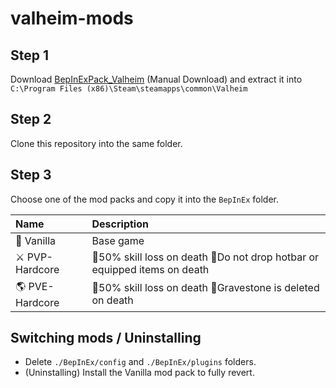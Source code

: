 # valheim-mods

## Step 1
Download [BepInExPack_Valheim](https://valheim.thunderstore.io/package/denikson/BepInExPack_Valheim/) (Manual Download) and extract it into `C:\Program Files (x86)\Steam\steamapps\common\Valheim`

## Step 2
Clone this repository into the same folder.

## Step 3
Choose one of the mod packs and copy it into the `BepInEx` folder.

| Name           | Description                                                             |
| :------------- | :---------------------------------------------------------------------- |
| 🍦 Vanilla      | Base game                                                               |
| ⚔️ PVP-Hardcore | 🔸50% skill loss on death 🔸Do not drop hotbar or equipped items on death |
| 🌎 PVE-Hardcore | 🔸50% skill loss on death 🔸Gravestone is deleted on death                |

## Switching mods / Uninstalling
- Delete `./BepInEx/config` and `./BepInEx/plugins` folders.
- (Uninstalling) Install the Vanilla mod pack to fully revert.
